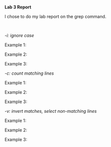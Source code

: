 __Lab 3 Report__

I chose to do my lab report on the grep command.

&nbsp;

*-i: ignore case*

Example 1:


Example 2:


Example 3:


*-c: count matching lines*

Example 1:


Example 2:


Example 3:


*-v: invert matches, select non-matching lines*

Example 1:


Example 2:


Example 3:


